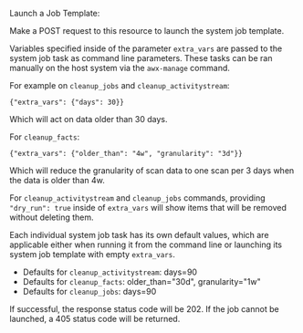 Launch a Job Template:

Make a POST request to this resource to launch the system job template.

Variables specified inside of the parameter `extra_vars` are passed to the
system job task as command line parameters. These tasks can be ran manually
on the host system via the `awx-manage` command.

For example on `cleanup_jobs` and `cleanup_activitystream`:

`{"extra_vars": {"days": 30}}`

Which will act on data older than 30 days.

For `cleanup_facts`:

`{"extra_vars": {"older_than": "4w", "granularity": "3d"}}`

Which will reduce the granularity of scan data to one scan per 3 days when the data is older than 4w.

For `cleanup_activitystream` and `cleanup_jobs` commands, providing
`"dry_run": true` inside of `extra_vars` will show items that will be
removed without deleting them.

Each individual system job task has its own default values, which are
applicable either when running it from the command line or launching its
system job template with empty `extra_vars`.

 - Defaults for `cleanup_activitystream`: days=90
 - Defaults for `cleanup_facts`: older_than="30d", granularity="1w"
 - Defaults for `cleanup_jobs`: days=90

If successful, the response status code will be 202.  If the job cannot be
launched, a 405 status code will be returned.
